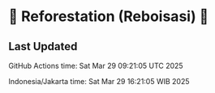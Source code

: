 
# 🌳 Reforestation (Reboisasi) 🌲

## Last Updated

GitHub Actions time: Sat Mar 29 09:21:05 UTC 2025

Indonesia/Jakarta time: Sat Mar 29 16:21:05 WIB 2025
